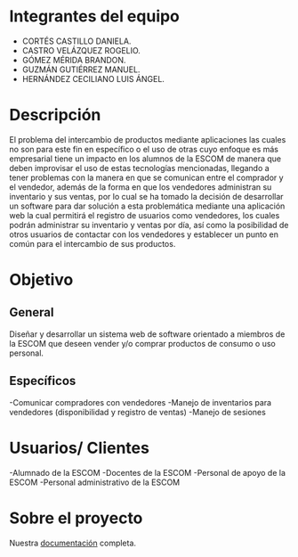 # Integrantes del equipo
- CORTÉS CASTILLO DANIELA.
- CASTRO VELÁZQUEZ ROGELIO.
- GÓMEZ MÉRIDA BRANDON.
- GUZMÁN GUTIÉRREZ MANUEL.
- HERNÁNDEZ CECILIANO LUIS ÁNGEL.
# Descripción
El problema del intercambio de productos mediante aplicaciones las cuales no son para este fin en específico o el uso de otras cuyo enfoque es más empresarial tiene un impacto en los alumnos de la ESCOM  de manera que deben improvisar el uso de estas tecnologías mencionadas, llegando a tener problemas con la manera en que se comunican entre el comprador y el vendedor, además de la forma en que los vendedores administran su inventario y sus ventas, por lo cual se ha tomado la decisión de desarrollar un software para dar solución a esta problemática mediante una aplicación web la cual permitirá el registro de usuarios como vendedores, los cuales podrán administrar su inventario y ventas por día, así como la posibilidad de otros usuarios de contactar con los vendedores y establecer un punto en común para el intercambio de sus productos.

# Objetivo
## General
Diseñar y desarrollar un sistema web de software orientado a miembros de la ESCOM que deseen vender y/o comprar productos de consumo o uso personal.

## Específicos

-Comunicar compradores con vendedores
-Manejo de inventarios para vendedores (disponibilidad y registro de ventas)
-Manejo de sesiones

# Usuarios/ Clientes
-Alumnado de la ESCOM
-Docentes de la ESCOM
-Personal de apoyo de la ESCOM
-Personal administrativo de la ESCOM

# Sobre el proyecto
Nuestra [documentación](https://github.com/daniccast/proyectoADOO) completa. 

